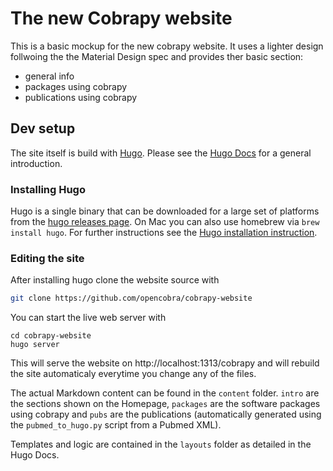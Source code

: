 # The new Cobrapy website

This is a basic mockup for the new cobrapy website. It uses a lighter design follwoing the the Material Design spec and provides ther basic section:

- general info
- packages using cobrapy
- publications using cobrapy

## Dev setup

The site itself is build with [Hugo](http://gohugo.io). Please see the [Hugo Docs](http://gohugo.io/overview/introduction/) for a general introduction.

### Installing Hugo

Hugo is a single binary that can be downloaded for a large set of platforms from the [hugo releases page](https://github.com/spf13/hugo/releases). On Mac you can also use homebrew via `brew install hugo`. For further instructions see the [Hugo installation instruction](http://gohugo.io/overview/installing/).

### Editing the site

After installing hugo clone the website source with

```bash
git clone https://github.com/opencobra/cobrapy-website
```

You can start the live web server with

```
cd cobrapy-website
hugo server
```

This will serve the website on http://localhost:1313/cobrapy and will rebuild the site automaticaly everytime you change any of the files.

The actual Markdown content can be found in the `content` folder. `intro` are the sections shown on the Homepage, `packages` are the software packages using cobrapy and `pubs` are the publications (automatically generated using the `pubmed_to_hugo.py` script from a Pubmed XML).

Templates and logic are contained in the `layouts` folder as detailed in the Hugo Docs.
